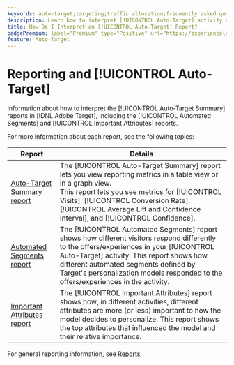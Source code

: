```yaml
---
keywords: auto-target;targeting;traffic allocation;frequently asked questions;faq;troubleshooting;trouble shooting;reporting;reports;auto-target summary report;summary report;automated segments;important attributes
description: Learn how to interpret [!UICONTROL Auto-Target] activity reports in [!DNL Target].
title: How Do I Interpret an [!UICONTROL Auto-Target] Report?
badgePremium: label="Premium" type="Positive" url="https://experienceleague.adobe.com/docs/target/using/introduction/intro.html?lang=en#premium newtab=true" tooltip="See what's included in Target Premium."
feature: Auto-Target
---
```

# Reporting and [!UICONTROL Auto-Target]

Information about how to interpret the [!UICONTROL Auto-Target Summary] reports in [!DNL Adobe Target], including the [!UICONTROL Automated Segments] and [!UICONTROL Important Attributes] reports.

For more information about each report, see the following topics:

|Report|Details|
| --- | --- |
|[Auto-Target Summary report](/help/main/c-reports/personalization-reports/auto-target-summary-report.md)|The [!UICONTROL Auto-Target Summary] report lets you view reporting metrics in a table view or in a graph view.<br>This report lets you see metrics for [!UICONTROL Visits], [!UICONTROL Conversion Rate], [!UICONTROL Average Lift and Confidence Interval], and [!UICONTROL Confidence].|
|[Automated Segments report](/help/main/c-reports/c-personalization-insights-reports/automated-segments-report.md)|The [!UICONTROL Automated Segments] report shows how different visitors respond differently to the offers/experiences in your [!UICONTROL Auto-Target] activity. This report shows how different automated segments defined by Target's personalization models responded to the offers/experiences in the activity.|
|[Important Attributes report](/help/main/c-reports/c-personalization-insights-reports/important-attributes-report.md)|The [!UICONTROL Important Attributes] report shows how, in different activities, different attributes are more (or less) important to how the model decides to personalize. This report shows the top attributes that influenced the model and their relative importance.|

For general reporting information, see [Reports](/help/main/c-reports/reports.md).
